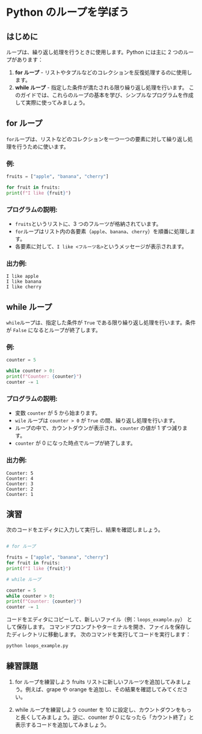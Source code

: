# Python のループを学ぼう

## はじめに

ループは、繰り返し処理を行うときに使用します。Python には主に 2 つのループがあります：

1. **for ループ** - リストやタプルなどのコレクションを反復処理するのに使用します。
2. **while ループ** - 指定した条件が満たされる限り繰り返し処理を行います。
   このガイドでは、これらのループの基本を学び、シンプルなプログラムを作成して実際に使ってみましょう。

## for ループ

`for`ループは、リストなどのコレクションを一つ一つの要素に対して繰り返し処理を行うために使います。

### 例:

```python
fruits = ["apple", "banana", "cherry"]

for fruit in fruits:
print(f"I like {fruit}")
```

### プログラムの説明:

- `fruits`というリストに、3 つのフルーツが格納されています。
- `for`ループはリスト内の各要素（`apple`、`banana`、`cherry`）を順番に処理します。
- 各要素に対して、`I like <フルーツ名>`というメッセージが表示されます。

### 出力例:

```
I like apple
I like banana
I like cherry
```

## while ループ

`while`ループは、指定した条件が `True` である限り繰り返し処理を行います。条件が `False` になるとループが終了します。

### 例:

```python
counter = 5

while counter > 0:
print(f"Counter: {counter}")
counter -= 1
```

### プログラムの説明:

- 変数 `counter` が 5 から始まります。
- `wile` ループは `counter > 0` が `True` の間、繰り返し処理を行います。
- ループの中で、カウントダウンが表示され、`counter` の値が 1 ずつ減ります。
- `counter` が 0 になった時点でループが終了します。

### 出力例:

```
Counter: 5
Counter: 4
Counter: 3
Counter: 2
Counter: 1
```

## 演習

次のコードをエディタに入力して実行し、結果を確認しましょう。

```python

# for ループ

fruits = ["apple", "banana", "cherry"]
for fruit in fruits:
print(f"I like {fruit}")

# while ループ

counter = 5
while counter > 0:
print(f"Counter: {counter}")
counter -= 1
```

コードをエディタにコピーして、新しいファイル（例：`loops_example.py`） として保存します。
コマンドプロンプトやターミナルを開き、ファイルを保存したディレクトリに移動します。
次のコマンドを実行してコードを実行します：

```bash
python loops_example.py
```

## 練習課題

1. for ループを練習しよう
   fruits リストに新しいフルーツを追加してみましょう。例えば、grape や orange を追加し、その結果を確認してみてください。

2. while ループを練習しよう
   counter を 10 に設定し、カウントダウンをもっと長くしてみましょう。逆に、counter が 0 になったら「カウント終了」と表示するコードを追加してみましょう。
